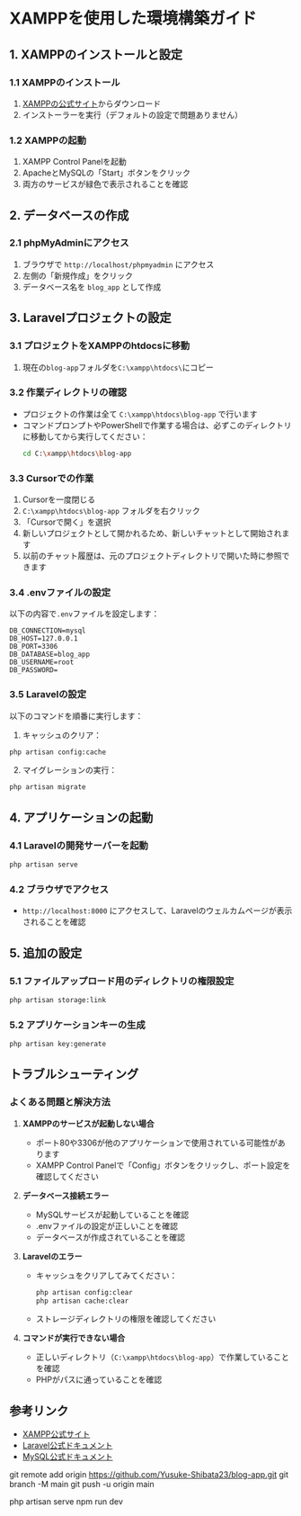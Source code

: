 # XAMPPを使用した環境構築ガイド

## 1. XAMPPのインストールと設定

### 1.1 XAMPPのインストール
1. [XAMPPの公式サイト](https://www.apachefriends.org/)からダウンロード
2. インストーラーを実行（デフォルトの設定で問題ありません）

### 1.2 XAMPPの起動
1. XAMPP Control Panelを起動
2. ApacheとMySQLの「Start」ボタンをクリック
3. 両方のサービスが緑色で表示されることを確認

## 2. データベースの作成

### 2.1 phpMyAdminにアクセス
1. ブラウザで `http://localhost/phpmyadmin` にアクセス
2. 左側の「新規作成」をクリック
3. データベース名を `blog_app` として作成

## 3. Laravelプロジェクトの設定

### 3.1 プロジェクトをXAMPPのhtdocsに移動
1. 現在の`blog-app`フォルダを`C:\xampp\htdocs\`にコピー

### 3.2 作業ディレクトリの確認
- プロジェクトの作業は全て `C:\xampp\htdocs\blog-app` で行います
- コマンドプロンプトやPowerShellで作業する場合は、必ずこのディレクトリに移動してから実行してください：
  ```bash
  cd C:\xampp\htdocs\blog-app
  ```

### 3.3 Cursorでの作業
1. Cursorを一度閉じる
2. `C:\xampp\htdocs\blog-app` フォルダを右クリック
3. 「Cursorで開く」を選択
4. 新しいプロジェクトとして開かれるため、新しいチャットとして開始されます
5. 以前のチャット履歴は、元のプロジェクトディレクトリで開いた時に参照できます

### 3.4 .envファイルの設定
以下の内容で`.env`ファイルを設定します：
```env
DB_CONNECTION=mysql
DB_HOST=127.0.0.1
DB_PORT=3306
DB_DATABASE=blog_app
DB_USERNAME=root
DB_PASSWORD=
```

### 3.5 Laravelの設定
以下のコマンドを順番に実行します：

1. キャッシュのクリア：
```bash
php artisan config:cache
```

2. マイグレーションの実行：
```bash
php artisan migrate
```

## 4. アプリケーションの起動

### 4.1 Laravelの開発サーバーを起動
```bash
php artisan serve
```

### 4.2 ブラウザでアクセス
- `http://localhost:8000` にアクセスして、Laravelのウェルカムページが表示されることを確認

## 5. 追加の設定

### 5.1 ファイルアップロード用のディレクトリの権限設定
```bash
php artisan storage:link
```

### 5.2 アプリケーションキーの生成
```bash
php artisan key:generate
```

## トラブルシューティング

### よくある問題と解決方法

1. **XAMPPのサービスが起動しない場合**
   - ポート80や3306が他のアプリケーションで使用されている可能性があります
   - XAMPP Control Panelで「Config」ボタンをクリックし、ポート設定を確認してください

2. **データベース接続エラー**
   - MySQLサービスが起動していることを確認
   - .envファイルの設定が正しいことを確認
   - データベースが作成されていることを確認

3. **Laravelのエラー**
   - キャッシュをクリアしてみてください：
     ```bash
     php artisan config:clear
     php artisan cache:clear
     ```
   - ストレージディレクトリの権限を確認してください

4. **コマンドが実行できない場合**
   - 正しいディレクトリ（`C:\xampp\htdocs\blog-app`）で作業していることを確認
   - PHPがパスに通っていることを確認

## 参考リンク

- [XAMPP公式サイト](https://www.apachefriends.org/)
- [Laravel公式ドキュメント](https://laravel.com/docs)
- [MySQL公式ドキュメント](https://dev.mysql.com/doc/) 

git remote add origin https://github.com/Yusuke-Shibata23/blog-app.git
git branch -M main
git push -u origin main 


php artisan serve
npm run dev